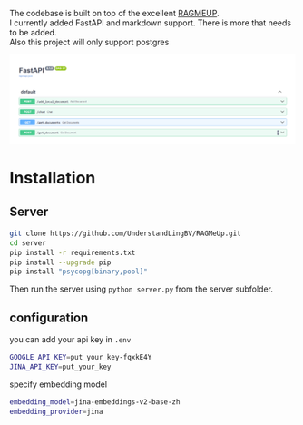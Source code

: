 The codebase is built on top of the excellent [RAGMEUP](https://github.com/AI-Commandos/RAGMeUp/tree/main).  
I currently added FastAPI and markdown support. There is more that needs to be added.  
Also this project will only support postgres

![API endpoints](./endpoints.png)

# Installation

## Server

```bash
git clone https://github.com/UnderstandLingBV/RAGMeUp.git
cd server
pip install -r requirements.txt
pip install --upgrade pip    
pip install "psycopg[binary,pool]"
```
Then run the server using `python server.py` from the server subfolder.
## configuration
you can add your api key in `.env`
```bash
GOOGLE_API_KEY=put_your_key-fqxkE4Y
JINA_API_KEY=put_your_key
```
specify embedding model
```bash
embedding_model=jina-embeddings-v2-base-zh
embedding_provider=jina
```
